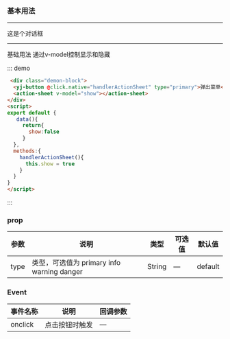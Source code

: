 

### 基本用法
---
<div class="demon-block">
  <div>这是个对话框</div>
</div>
<script>
export default {
   data(){
     return{
       show:false,
       title:'标题'
     }
  },
  methods:{
    handlerActionSheet(){
      this.show = !this.show
    },
    onSelected(item){
      alert(item.name)
    }
  }
}
</script>

---

基础用法
通过v-model控制显示和隐藏

::: demo
```html
 <div class="demon-block">
  <yj-button @click.native="handlerActionSheet" type="primary">弹出菜单</yj-button>
  <action-sheet v-model="show"></action-sheet>
</div>
<script>
export default {
   data(){
     return{
       show:false
     }
  },
  methods:{
    handlerActionSheet(){
      this.show = true
    }
  }
}
</script>

```
:::


### prop
| 参数      | 说明                                 | 类型      | 可选值       | 默认值   |
|---------- |------------------------------------ |---------- |------------- |-------- |
|type      |	类型，可选值为 primary info warning danger |	String   |	—           | default |
### Event
| 事件名称      | 说明       | 回调参数   |
|------------- |----------- |---------  |
|onclick         |点击按钮时触发| —  |
